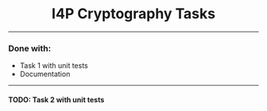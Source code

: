 <h1 align="center">I4P Cryptography Tasks</h1>

---

### Done with:<br>
- Task 1 with unit tests<br>
- Documentation<br>

---

#### TODO: Task 2 with unit tests<br>

